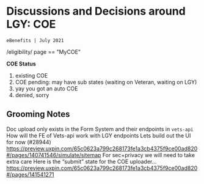 # Discussions and Decisions around LGY: COE
`eBenefits | July 2021`

/eligibility/ page == "MyCOE"

**COE Status**
1. existing COE
2. COE pending: may have sub states (waiting on Veteran, waiting on LGY)
3. yay you got an auto COE
4. denied, sorry


## Grooming Notes
Doc upload only exists in the Form System and their endpoints in `vets-api`
How will the FE of Vets-api work with LGY endpoints
Lets build out the UI for now (#28944) https://preview.uxpin.com/65c0623a799c268173fe1a3cb4375f9ce00ad820#/pages/140741546/simulate/sitemap
For sec+privacy we will need to take extra care
Here is the “submit” state for the COE uploader… https://preview.uxpin.com/65c0623a799c268173fe1a3cb4375f9ce00ad820#/pages/141541271
